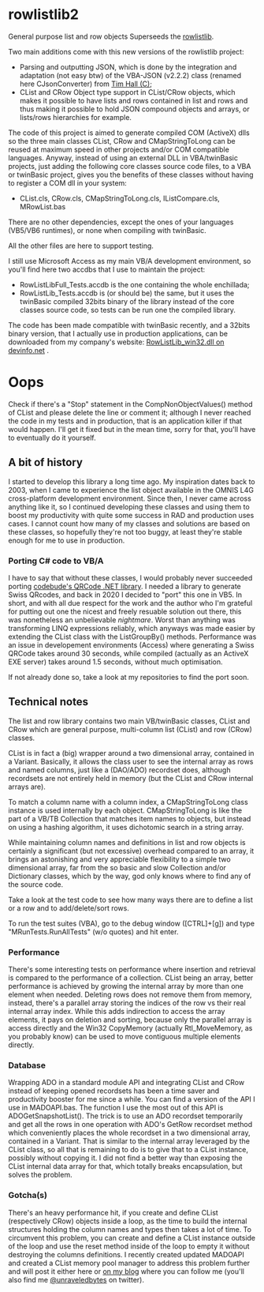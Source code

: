 # rowlistlib2

General purpose list and row objects
Superseeds the [rowlistlib](https://github.com/francescofoti/rowlistlib).

Two main additions come with this new versions of the rowlistlib project:
 - Parsing and outputting JSON, which is done by the integration and adaptation (not easy btw) of the VBA-JSON (v2.2.2) class (renamed here CJsonConverter) from [Tim Hall (C)](https://github.com/VBA-tools/VBA-JSON);
 - CList and CRow Object type support in CList/CRow objects, which makes it possible to have lists and rows contained in list and rows and thus making it possible to hold JSON compound objects and arrays, or lists/rows hierarchies for example.

The code of this project is aimed to generate compiled COM (ActiveX) dlls so the three main classes CList, CRow and CMapStringToLong can be reused at maximum speed in other projects and/or COM compatible languages.
Anyway, instead of using an external DLL in VBA/twinBasic projects, just adding the following core classes source code files, to a VBA or twinBasic project, gives you the benefits of these classes without having to register a COM dll in your system:
 - CList.cls, CRow.cls, CMapStringToLong.cls, IListCompare.cls, MRowList.bas

There are no other dependencies, except the ones of your languages (VB5/VB6 runtimes), or none when compiling with twinBasic.

All the other files are here to support testing.

I still use Microsoft Access as my main VB/A development environment, so you'll find here two accdbs that I use to maintain the project:
- RowListLibFull_Tests.accdb is the one containing the whole enchillada;
- RowListLib_Tests.accdb is (or should be) the same, but it uses the twinBasic compiled 32bits binary of the library instead of the core classes source code, so tests can be run one the compiled library.

The code has been made compatible with twinBasic recently, and a 32bits binary version, that I actually use in production applications, can be downloaded from my company's website: [RowListLib_win32.dll on devinfo.net](https://devinfo.net/downloads/RowListLib_win32.dll) .

# Oops

Check if there's a "Stop" statement in the CompNonObjectValues() method of CList and please delete the line or comment it; although I never reached the code in my tests and in production, that is an application killer if that would happen. I'll get it fixed but in the mean time, sorry for that, you'll have to eventually do it yourself.

## A bit of history

I started to develop this library a long time ago. My inspiration dates back to 2003, when I came to experience the list object available in the OMNIS L4G cross-platform development environment. Since then, I never came across anything like it, so I continued developing these classes and using them to boost my productivity with quite some success in RAD and production uses cases. I cannot count how many of my classes and solutions are based on these classes, so hopefully they're not too buggy, at least they're stable enough for me to use in production.

### Porting C# code to VB/A

I have to say that without these classes, I would probably never succeeded porting [codebude's QRCode .NET library](https://github.com/codebude/QRCoder).
I needed a library to generate Swiss QRcodes, and back in 2020 I decided to "port" this one in VB5.
In short, and with all due respect for the work and the author who I'm grateful for putting out one the nicest and freely resuable solution out there, this was nonetheless an unbelievable *nightmare*. Worst than anything was transforming LINQ expressions reliably, which anyways was made easier by extending the CList class with the ListGroupBy() methods. Performance was an issue in developement environments (Access) where generating a Swiss QRCode takes around 30 seconds, while compiled (actually as an ActiveX EXE server) takes around 1.5 seconds, without much optimisation.

If not already done so, take a look at my repositories to find the port soon.

## Technical notes

The list and row library contains two main VB/twinBasic classes, CList and CRow which are general purpose, multi-column list (CList) and row (CRow) classes.

CList is in fact a (big) wrapper around a two dimensional array, contained in a Variant.
Basically, it allows the class user to see the internal array as rows and named columns, just like a (DAO/ADO) recordset does, although recordsets are not entirely held in memory (but the CList and CRow internal arrays are).

To match a column name with a column index, a CMapStringToLong class instance is used internally by each object.
CMapStringToLong is like the part of a VB/TB Collection that matches item names to objects, but instead on using a hashing algorithm, it uses dichotomic search in a string array.

While maintaining column names and definitions in list and row objects is certainly a significant (but not excessive) overhead compared to an array, it brings an astonishing and very appreciable flexibility to a simple two dimensional array, far from the so basic and slow Collection and/or Dictionary classes, which by the way, god only knows where to find any of the source code.

Take a look at the test code to see how many ways there are to define a list or a row and to add/delete/sort rows.

To run the test suites (VBA), go to the debug window ([CTRL]+[g]) and type "MRunTests.RunAllTests" (w/o quotes) and hit enter.

### Performance

There's some interesting tests on performance where insertion and retrieval is compared to the performance of a collection.
CList being an array, better performance is achieved by growing the internal array by more than one element when needed.
Deleting rows does not remove them from memory, instead, there's a parallel array storing the indices of the row vs their real internal array index. While this adds indirection to access the array elements, it pays on deletion and sorting, because only the parallel array is access directly and the Win32 CopyMemory (actually Rtl_MoveMemory, as you probably know) can be used to move contiguous multiple elements directly.

### Database

Wrapping ADO in a standard module API and integrating CList and CRow instead of keeping opened recordsets has been a time saver and productivity booster for me since a while. You can find a version of the API I use in MADOAPI.bas.
The function I use the most out of this API is ADOGetSnapshotList().
The trick is to use an ADO recordset temporarily and get all the rows in one operation with ADO's GetRow recordset method which conveniently places the whole recordset in a two dimensional array, contained in a Variant. That is similar to the internal array leveraged by the CList class, so all that is remaining to do is to give that to a CList instance, possibly without copying it. I did not find a better way than exposing the CList internal data array for that, which totally breaks encapsulation, but solves the problem.

### Gotcha(s)

There's an heavy performance hit, if you create and define CList (respectively CRow) objects inside a loop, as the time to build the internal structures holding the column names and types then takes a lot of time.
To circumvent this problem, you can create and define a CList instance outside of the loop and use the reset method inside of the loop to empty it without destroying the columns definitions.
I recently created updated MADOAPI and created a CList memory pool manager to address this problem further and will post it either here or [on my blog](https://francescofoti.com) where you can follow me (you'll also find me [@unraveledbytes](https://twitter.com/unraveledbytes) on twitter).


